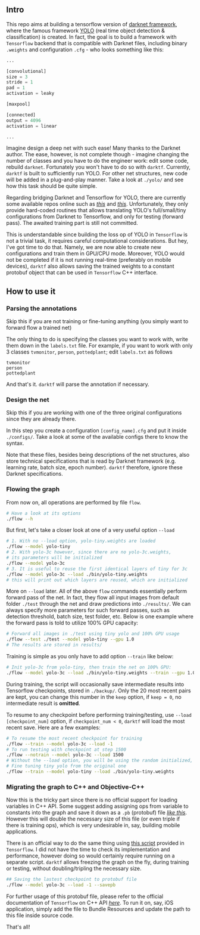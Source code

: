 ## Intro

This repo aims at building a tensorflow version of [darknet framework](https://github.com/pjreddie/darknet), where the famous framework [YOLO](http://pjreddie.com/darknet/yolo/) (real time object detection & classification) is created. In fact, the goal is to build a framework with `Tensorflow` backend that is compatible with Darknet files, including binary `.weights` and configuration `.cfg` - who looks something like this:


```python
...

[convolutional]
size = 3
stride = 1
pad = 1
activation = leaky

[maxpool]

[connected]
output = 4096
activation = linear

...
```

Imagine design a deep net with such ease! Many thanks to the Darknet author. The ease, however, is not complete though - imagine changing the number of classes and you have to do the engineer work: edit some code, rebuild `darknet`. Fortunately you won't have to do so with `darktf`. Currently, `darktf` is built to sufficiently run YOLO. For other net structures, new code will be added in a plug-and-play manner. Take a look at `./yolo/` and see how this task should be quite simple.

Regarding bridging Darknet and Tensorflow for YOLO, there are currently some available repos online such as [_this_](https://github.com/sunshineatnoon/Darknet.keras) and [_this_](https://github.com/gliese581gg/YOLO_tensorflow). Unfortunately, they only provide hard-coded routines that allows translating YOLO's full/small/tiny configurations from Darknet to Tensorflow, and only for testing (forward pass). The awaited training part is still not committed.

This is understandable since building the loss op of YOLO in `Tensorflow` is not a trivial task, it requires careful computational considerations. But hey, I've got time to do that. Namely, we are now able to create new configurations and train them in GPU/CPU mode. Moreover, YOLO would not be completed if it is not running real-time (preferably on mobile devices), `darktf` also allows saving the trained weights to a constant protobuf object that can be used in `Tensorflow` C++ interface.


## How to use it

### Parsing the annotations

Skip this if you are not training or fine-tuning anything (you simply want to forward flow a trained net)

The only thing to do is specifying the classes you want to work with, write them down in the `labels.txt` file. For example, if you want to work with only 3 classes `tvmonitor`, `person`, `pottedplant`; edit `labels.txt` as follows

```
tvmonitor
person
pottedplant
```

And that's it. `darktf` will parse the annotation if necessary.

### Design the net

Skip this if you are working with one of the three original configurations since they are already there.

In this step you create a configuration `[config_name].cfg` and put it inside `./configs/`. Take a look at some of the available configs there to know the syntax.

Note that these files, besides being descriptions of the net structures, also store technical specifications that is read by Darknet framework (e.g. learning rate, batch size, epoch number). `darktf` therefore, ignore these Darknet specifications.

### Flowing the graph

From now on, all operations are performed by file `flow`. 

```bash
# Have a look at its options
./flow --h
```

But first, let's take a closer look at one of a very useful option `--load`

```bash
# 1. With no --load option, yolo-tiny.weights are loaded
./flow --model yolo-tiny
# 2. With yolo-3c however, since there are no yolo-3c.weights,
# its parameters will be initialized
./flow --model yolo-3c
# 3. It is useful to reuse the first identical layers of tiny for 3c
./flow --model yolo-3c --load ./bin/yolo-tiny.weights
# this will print out which layers are reused, which are initialized
```

More on `--load` later. All of the above `flow` commands essentially perform forward pass of the net. In fact, they flow all input images from default folder `./test` through the net and draw predictions into `./results/`. We can always specify more parameters for such forward passes, such as detection threshold, batch size, test folder, etc. Below is one example where the forward pass is told to utilize 100% GPU capacity:

```bash
# Forward all images in ./test using tiny yolo and 100% GPU usage
./flow --test ./test --model yolo-tiny --gpu 1.0
# The results are stored in results/
```

Training is simple as you only have to add option `--train` like below:

```bash
# Init yolo-3c from yolo-tiny, then train the net on 100% GPU:
./flow --model yolo-3c --load ./bin/yolo-tiny.weights --train --gpu 1.0
```

During training, the script will occasionally save intermediate results into Tensorflow checkpoints, stored in `./backup/`. Only the 20 most recent pairs are kept, you can change this number in the `keep` option, if `keep = 0`, no intermediate result is **omitted**.

To resume to any checkpoint before performing training/testing, use `--load [checkpoint_num]` option, if `checkpoint_num < 0`, `darktf` will load the most recent save. Here are a few examples:

```bash
# To resume the most recent checkpoint for training
./flow --train --model yolo-3c --load -1
# To run testing with checkpoint at step 1500
./flow --notrain --model yolo-3c --load 1500
# Without the --load option, you will be using the random initialized, untrained yolo-3c
# Fine tuning tiny yolo from the original one
./flow --train --model yolo-tiny --load ./bin/yolo-tiny.weights
```

### Migrating the graph to C++ and Objective-C++

Now this is the tricky part since there is no official support for loading variables in C++ API. Some suggest adding assigning ops from variable to constants into the graph and save it down as a `.pb` (protobuf) file [_like this_](https://alexjoz.gitbooks.io/code-life/content/chapter7.html). However this will double the necessary size of this file (or even triple if there is training ops), which is very undesirable in, say, building mobile applications. 

There is an official way to do the same thing using [this script](https://github.com/tensorflow/tensorflow/blob/master/tensorflow/python/tools/freeze_graph.py) provided in `Tensorflow`. I did not have the time to check its implementation and performance, however doing so would certainly require running on a separate script. `darktf` allows freezing the graph on the fly, during training or testing, without doubling/tripling the necessary size.

```bash
## Saving the lastest checkpoint to protobuf file
./flow --model yolo-3c --load -1 --savepb
```

For further usage of this protobuf file, please refer to the official documentation of `Tensorflow` on C++ API [_here_](https://www.tensorflow.org/versions/r0.9/api_docs/cc/index.html). To run it on, say, iOS application, simply add the file to Bundle Resources and update the path to this file inside source code.

That's all!